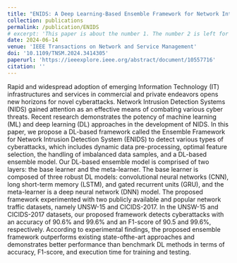 ```yaml
---
title: "ENIDS: A Deep Learning-Based Ensemble Framework for Network Intrusion Detection Systems"
collection: publications
permalink: /publication/ENIDS
# excerpt: 'This paper is about the number 1. The number 2 is left for future work.'
date: 2024-06-14
venue: 'IEEE Transactions on Network and Service Management'
doi: '10.1109/TNSM.2024.3414305'
paperurl: 'https://ieeexplore.ieee.org/abstract/document/10557716'
citation: ''
---
```


Rapid and widespread adoption of emerging Information Technology (IT) infrastructures and services in commercial and private endeavors opens new horizons for novel cyberattacks. Network Intrusion Detection Systems (NIDS) gained attention as an effective means of combating various cyber threats. Recent research demonstrates the potency of machine learning (ML) and deep learning (DL) approaches in the development of NIDS. In this paper, we propose a DL-based framework called the Ensemble Framework for Network Intrusion Detection System (ENIDS) to detect various types of cyberattacks, which includes dynamic data pre-processing, optimal feature selection, the handling of imbalanced data samples, and a DL-based ensemble model. Our DL-based ensemble model is comprised of two layers: the base learner and the meta-learner. The base learner is composed of three robust DL models: convolutional neural networks (CNN), long short-term memory (LSTM), and gated recurrent units (GRU), and the meta-learner is a deep neural network (DNN) model. The proposed framework experimented with two publicly available and popular network traffic datasets, namely UNSW-15 and CICIDS-2017. In the UNSW-15 and CICIDS-2017 datasets, our proposed framework detects cyberattacks with an accuracy of 90.6% and 99.6% and an F1-score of 90.5 and 99.6%, respectively. According to experimental findings, the proposed ensemble framework outperforms existing state-ofthe-art approaches and demonstrates better performance than benchmark DL methods in terms of accuracy, F1-score, and execution time for training and testing.